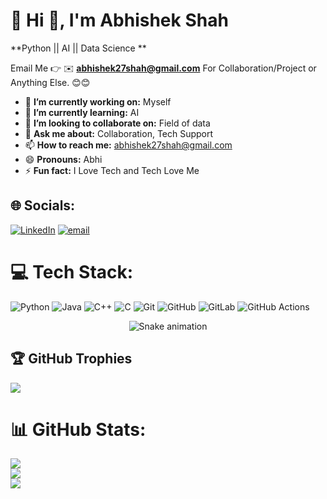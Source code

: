 # 💫 Hi 👋, I'm Abhishek Shah
**Python || AI || Data Science **

Email Me 👉 ✉️ **abhishek27shah@gmail.com** For Collaboration/Project or Anything Else. 😊😊

- 🔭 **I’m currently working on:** Myself 
- 🌱 **I’m currently learning:** AI
- 👯 **I’m looking to collaborate on:** Field of data
- 💬 **Ask me about:** Collaboration, Tech Support
- 📫 **How to reach me:** abhishek27shah@gmail.com
- 😄 **Pronouns:** Abhi
- ⚡ **Fun fact:** I Love Tech and Tech Love Me

  

## 🌐 Socials:
[![LinkedIn](https://img.shields.io/badge/LinkedIn-%230077B5.svg?logo=linkedin&logoColor=white)](https://linkedin.com/in/abhishek-shah272002) [![email](https://img.shields.io/badge/Email-D14836?logo=gmail&logoColor=white)](mailto:abhishek27shah@gmail.com) 

# 💻 Tech Stack:
![Python](https://img.shields.io/badge/python-3670A0?style=for-the-badge&logo=python&logoColor=ffdd54) ![Java](https://img.shields.io/badge/java-%23ED8B00.svg?style=for-the-badge&logo=openjdk&logoColor=white) ![C++](https://img.shields.io/badge/c++-%2300599C.svg?style=for-the-badge&logo=c%2B%2B&logoColor=white) ![C](https://img.shields.io/badge/c-%2300599C.svg?style=for-the-badge&logo=c&logoColor=white) ![Git](https://img.shields.io/badge/git-%23F05033.svg?style=for-the-badge&logo=git&logoColor=white) ![GitHub](https://img.shields.io/badge/github-%23121011.svg?style=for-the-badge&logo=github&logoColor=white) ![GitLab](https://img.shields.io/badge/gitlab-%23181717.svg?style=for-the-badge&logo=gitlab&logoColor=white) ![GitHub Actions](https://img.shields.io/badge/github%20actions-%232671E5.svg?style=for-the-badge&logo=githubactions&logoColor=white)

<!-- Snake Game Repo View -->

<div align="center">
  <img src="https://profile-readme-generator.com/assets/snake.svg" alt="Snake animation" />
</div>



## 🏆 GitHub Trophies
![](https://github-profile-trophy.vercel.app/?username=AbhishekShah272002&theme=radical&no-frame=false&no-bg=true&margin-w=4)

# 📊 GitHub Stats:
![](https://github-readme-stats.vercel.app/api?username=AbhishekShah272002&theme=nightowl&hide_border=true&include_all_commits=true&count_private=false)<br/>
![](https://nirzak-streak-stats.vercel.app/?user=AbhishekShah272002&theme=nightowl&hide_border=true)<br/>
![](https://github-readme-stats.vercel.app/api/top-langs/?username=AbhishekShah272002&theme=nightowl&hide_border=true&include_all_commits=true&count_private=false&layout=compact)



<!-- Proudly created with GPRM ( https://gprm.itsvg.in ) -->
